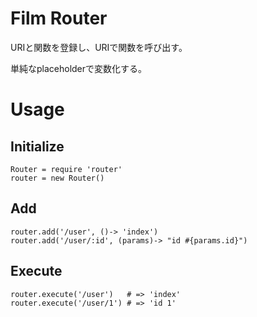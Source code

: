# Film Router

URIと関数を登録し、URIで関数を呼び出す。

単純なplaceholderで変数化する。

# Usage

## Initialize

    Router = require 'router'
    router = new Router()

## Add

    router.add('/user', ()-> 'index')
    router.add('/user/:id', (params)-> "id #{params.id}")


## Execute

    router.execute('/user')   # => 'index'
    router.execute('/user/1') # => 'id 1'
